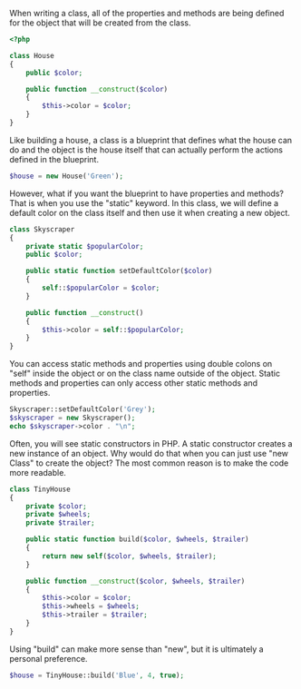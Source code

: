 When writing a class, all of the properties and methods are being defined for the object
that will be created from the class.
```php
<?php

class House
{
    public $color;

    public function __construct($color)
    {
        $this->color = $color;
    }
}
```

Like building a house, a class is a blueprint that
defines what the house can do and the object is the house itself that can actually
perform the actions defined in the blueprint.
```php
$house = new House('Green');
```

However, what if you want the blueprint to have properties and methods?
That is when you use the "static" keyword. In this class, we will define a default color
on the class itself and then use it when creating a new object.
```php
class Skyscraper
{
    private static $popularColor;
    public $color;

    public static function setDefaultColor($color)
    {
        self::$popularColor = $color;
    }

    public function __construct()
    {
        $this->color = self::$popularColor;
    }
}
```

You can access static methods and properties using double colons on "self" inside the object
or on the class name outside of the object. Static methods and properties can only access
other static methods and properties.
```php
Skyscraper::setDefaultColor('Grey');
$skyscraper = new Skyscraper();
echo $skyscraper->color . "\n";
```

Often, you will see static constructors in PHP.
A static constructor creates a new instance of an object. Why would do that when you can just use "new Class" to create
the object? The most common reason is to make the code more readable.
```php
class TinyHouse
{
    private $color;
    private $wheels;
    private $trailer;

    public static function build($color, $wheels, $trailer)
    {
        return new self($color, $wheels, $trailer);
    }

    public function __construct($color, $wheels, $trailer)
    {
        $this->color = $color;
        $this->wheels = $wheels;
        $this->trailer = $trailer;
    }
}
```

Using "build" can make more sense than "new", but it is ultimately a personal preference.
```php
$house = TinyHouse::build('Blue', 4, true);
```
